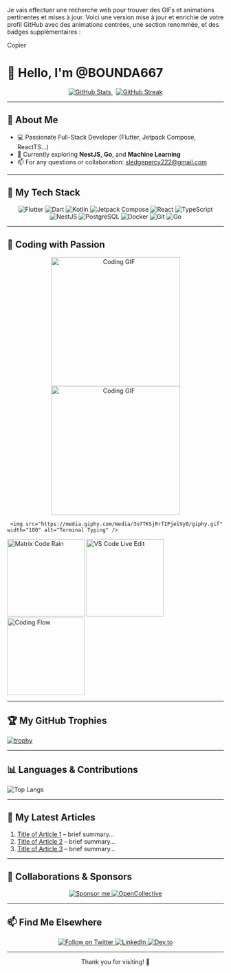 Je vais effectuer une recherche web pour trouver des GIFs et animations pertinentes et mises à jour.
Voici une version mise à jour et enrichie de votre profil GitHub avec des animations centrées, une section renommée, et des badges supplémentaires :

Copier
# 👋 Hello, I'm **@BOUNDA667**

<p align="center">
   <a href="https://github.com/BOUNDA667">
      <img src="https://github-readme-stats.vercel.app/api?username=BOUNDA667&show_icons=true&theme=radical" alt="GitHub Stats" />
   </a>
   &nbsp;
   <a href="https://github.com/BOUNDA667">
      <img src="https://github-readme-streak-stats.herokuapp.com?user=BOUNDA667&theme=dark&date_format=M%20j%5B%2C%20Y%5D" alt="GitHub Streak" />
   </a>
</p>

---

## 🚀 About Me

- 💻 Passionate Full-Stack Developer (Flutter, Jetpack Compose, ReactTS…)
- 🌱 Currently exploring **NestJS**, **Go**, and **Machine Learning**
- 📫 For any questions or collaboration: [sledgepercy222@gmail.com](mailto:sledgepercy222@gmail.com)

---

## 🔧 My Tech Stack

<p align="center">
   <img src="https://img.shields.io/badge/Flutter-02569B?logo=flutter&style=for-the-badge" alt="Flutter"/>
   <img src="https://img.shields.io/badge/Dart-0175C2?logo=dart&style=for-the-badge" alt="Dart"/>
   <img src="https://img.shields.io/badge/Kotlin-0095D5?logo=kotlin&style=for-the-badge" alt="Kotlin"/>
   <img src="https://img.shields.io/badge/Jetpack%20Compose-4285F4?logo=android&style=for-the-badge" alt="Jetpack Compose"/>
   <img src="https://img.shields.io/badge/React-20232A?logo=react&style=for-the-badge" alt="React"/>
   <img src="https://img.shields.io/badge/TypeScript-3178C6?logo=typescript&style=for-the-badge" alt="TypeScript"/>
   <img src="https://img.shields.io/badge/NestJS-E0234E?logo=nestjs&style=for-the-badge" alt="NestJS"/>
   <img src="https://img.shields.io/badge/Postgres-336791?logo=postgresql&style=for-the-badge" alt="PostgreSQL"/>
   <img src="https://img.shields.io/badge/Docker-2496ED?logo=docker&style=for-the-badge" alt="Docker"/>
   <img src="https://img.shields.io/badge/Git-F05032?logo=git&style=for-the-badge" alt="Git"/>
   <img src="https://img.shields.io/badge/Go-00ADD8?logo=go&style=for-the-badge" alt="Go"/>
</p>

---

## 🎨 Coding with Passion

<p align="center">
   <img src="https://media.giphy.com/media/LmNwrBhejkK9EFP504/giphy.gif" alt="Coding GIF" width="300"/>
   <img src="https://media.giphy.com/media/LmNwrBhejkK9EFP504/giphy.gif" alt="Coding GIF" width="300" />

     <img src="https://media.giphy.com/media/3o7TKSjRrfIPjeiVy0/giphy.gif" width="180" alt="Terminal Typing" />
  <img src="https://media.giphy.com/media/l4Jz3a8jO92crUlWM/giphy.gif" width="180" alt="Matrix Code Rain" />
  <img src="https://media.giphy.com/media/26gsqQxPQXHBiBEUU/giphy.gif" width="180" alt="VS Code Live Edit" />
  <img src="https://media.giphy.com/media/xUOwG8odV8wM0atseI/giphy.gif" width="180" alt="Coding Flow" />
   
</p>

---

## 🏆 My GitHub Trophies

[![trophy](https://github-profile-trophy.vercel.app/?username=BOUNDA667&theme=radical&column=4)](https://github.com/ryo-ma/github-profile-trophy)

---

## 📊 Languages & Contributions

![Top Langs](https://github-readme-stats.vercel.app/api/top-langs/?username=BOUNDA667&layout=compact&theme=radical)

---

## 📝 My Latest Articles

1. [Title of Article 1](#) – brief summary…
2. [Title of Article 2](#) – brief summary…
3. [Title of Article 3](#) – brief summary…

---

## 🤝 Collaborations & Sponsors

<p align="center">
   <a href="https://github.com/sponsors/BOUNDA667">
      <img src="https://img.shields.io/badge/Sponsor-You%20have%20the%20power-FE428E?logo=github&style=for-the-badge" alt="Sponsor me"/>
   </a>
   <a href="https://opencollective.com/BOUNDA667">
      <img src="https://img.shields.io/badge/OpenCollective-Join%20the%20team-1F3B5D?logo=opencollective&style=for-the-badge" alt="OpenCollective"/>
   </a>
</p>

---

## 📫 Find Me Elsewhere

<p align="center">
   <a href="https://twitter.com/BOUNDA667">
      <img src="https://img.shields.io/twitter/follow/BOUNDA667?logo=twitter&style=for-the-badge" alt="Follow on Twitter"/>
   </a>
   <a href="https://linkedin.com/in/BOUNDA667">
      <img src="https://img.shields.io/badge/LinkedIn-Connect-blue?logo=linkedin&style=for-the-badge" alt="LinkedIn"/>
   </a>
   <a href="https://dev.to/BOUNDA667">
      <img src="https://img.shields.io/badge/Dev.to-Follow-0A0A0A?logo=devdotto&style=for-the-badge" alt="Dev.to"/>
   </a>
</p>

---

<p align="center">
Thank you for visiting! 🚀
</p>
